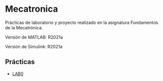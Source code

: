 # Mecatronica
Prácticas de laboratorio y proyecto realizado en la asignatura Fundamentos de la Mecatrónica.

Versión de MATLAB: R2021a

Versión de Simulink: R2021a

## Prácticas 
- [LAB0](./LAB0/)